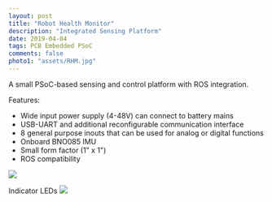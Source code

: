 ```yaml
---
layout: post
title: "Robot Health Monitor"
description: "Integrated Sensing Platform"
date: 2019-04-04
tags: PCB Embedded PSoC
comments: false
photo1: "assets/RHM.jpg"
---
```

A small PSoC-based sensing and control platform with ROS integration.

Features:
- Wide input power supply (4-48V) can connect to battery mains
- USB-UART and additional reconfigurable communication interface
- 8 general purpose inouts that can be used for analog or digital functions
- Onboard BNO085 IMU
- Small form factor (1" x 1")
- ROS compatibility

<img src="https://nick-paiva.github.io/assets/RHM.jpg">

Indicator LEDs
<img src="https://nick-paiva.github.io/assets/RHM_on.jpg">
